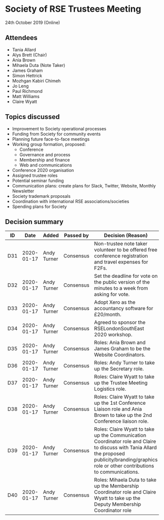 # Society of RSE Trustees Meeting

24th October 2019 (Online)

## Attendees

   - Tania Allard
   - Alys Brett (Chair)
   - Ania Brown
   - Mihaela Duta (Note Taker)
   - James Graham
   - Simon Hettrick
   - Mozhgan Kabiri Chimeh
   - Jo Leng
   - Paul Richmond
   - Matt Williams
   - Claire Wyatt

## Topics discussed

   - Improvement to Society operational processes 
   - Funding from Society for community events
   - Planning future face-to-face meetings
   - Working group formation, proposed:
     + Conference
     + Governance and process
     + Membership and finance
     + Web and communications
   - Conference 2020 organisation
   - Assigned trustee roles
   - Potential seminar funding
   - Communication plans: create plans for Slack, Twitter, Website, Monthly Newsletter
   - Society trademark proposals
   - Coordination with international RSE associations/societies
   - Spending plans for Society

## Decision summary

| ID  | Date       | Added       | Passed by | Decision (Reason)                                                                                                                                                                                                          |
|-----|------------|-------------|-----------|----------------------------------------------------------------------------------------------------------------------------------------------------------------------------------------------------------------------------|
| D31 | 2020-01-17 | Andy Turner    | Consensus |  Non-trustee note taker volunteer to be offered free conference registration and travel expenses for F2Fs. |
| D32 | 2020-01-17 | Andy Turner    | Consensus |  Set the deadline for vote on the public version of the minutes to a week from asking for vote. |
| D33 | 2020-01-17 | Andy Turner    | Consensus | Adopt Xero as the accountancy software for £20/month. |
| D34 | 2020-01-17 | Andy Turner    | Consensus | Agreed to sponsor the RSELondonSouthEast 2020 workshop. |
| D35 | 2020-01-17 | Andy Turner    | Consensus | Roles: Ania Brown and James Graham to be the Website Coordinators. |
| D36 | 2020-01-17 | Andy Turner    | Consensus | Roles: Andy Turner to take up the Secretary role. |
| D37 | 2020-01-17 | Andy Turner    | Consensus | Roles: Claire Wyatt to take up the Trustee Meeting Logistics role. |
| D38 | 2020-01-17 | Andy Turner    | Consensus | Roles: Claire Wyatt to take up the 1st Conference Liaison role and Ania Brown to take up the 2nd Conference liaison role. |
| D39 | 2020-01-17 | Andy Turner    | Consensus | Roles: Claire Wyatt to take up the Communication Coordinator role and Claire to discuss with Tania Allard the proposed publicity/branding/graphics role or other contributions to communications. |
| D40 | 2020-01-17 | Andy Turner    | Consensus | Roles: Mihaela Duta to take up the Membership Coordinator role and Claire Wyatt to take up the Deputy Membership Coordinator role |
